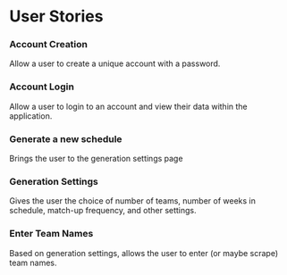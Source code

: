 <h1>User Stories</h1>

<h3>Account Creation</h3>
<p>Allow a user to create a unique account with a password.</p>

<h3>Account Login</h3>
<p>Allow a user to login to an account and view their data within the application.</p>

<h3>Generate a new schedule</h3>
<p>Brings the user to the generation settings page</p>

<h3>Generation Settings</h3>
<p>Gives the user the choice of number of teams, number of weeks in schedule, match-up frequency, and other settings.</p>

<h3>Enter Team Names</h3>
<p>Based on generation settings, allows the user to enter (or maybe scrape) team names.</p>